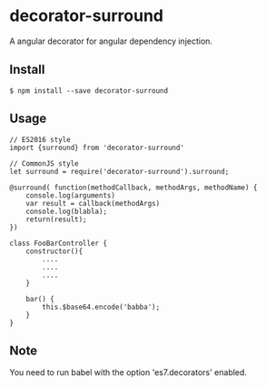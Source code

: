 # decorator-surround
A angular decorator for angular dependency injection.

## Install
    $ npm install --save decorator-surround
 
## Usage
    // ES2016 style
    import {surround} from 'decorator-surround'

    // CommonJS style
    let surround = require('decorator-surround').surround;

    @surround( function(methodCallback, methodArgs, methodName) {
        console.log(arguments)
        var result = callback(methodArgs)
        console.log(blabla);
        return(result);
    })
    
    class FooBarController {
        constructor(){
            ....
            ....
            ....
        }
        
        bar() {
            this.$base64.encode('babba');
        }
    }
    

## Note
You need to run babel with the option 'es7.decorators' enabled.